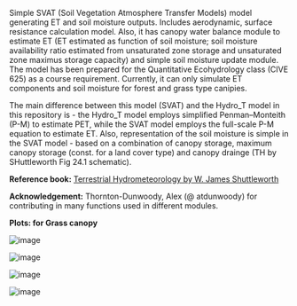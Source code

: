 Simple SVAT (Soil Vegetation Atmosphere Transfer Models) model generating ET and soil moisture outputs. Includes aerodynamic, surface resistance calculation model. Also, it has canopy water balance module to estimate ET (ET estimated as function of soil moisture; soil moisture availability ratio estimated from unsaturated zone storage and unsaturated zone maximus storage capacity) and simple soil moisture update module. The model has been prepared for the Quantitative Ecohydrology class (CIVE 625) as a course requirement. Currently, it can only simulate ET components and soil moisture for forest and grass type canipies. 

The main difference between this model (SVAT) and the Hydro_T model in this repository is - the Hydro_T model employs simplified Penman–Monteith (P-M) to estimate PET, while the SVAT model employs the full-scale P-M equation to estimate ET. Also, representation of the soil moisture is simple in the SVAT model - based on a combination of canopy storage, maximum canopy storage (const. for a land cover type) and canopy drainge (TH by SHuttleworth Fig 24.1 schematic). 


__Reference book:__ [Terrestrial Hydrometeorology by W. James Shuttleworth](https://onlinelibrary.wiley.com/doi/book/10.1002/9781119951933)


__Acknowledgement:__ Thornton-Dunwoody, Alex (@ atdunwoody) for contributing in many functions used in different modules.


__Plots: for Grass canopy__

![image](https://github.com/mdfahimhasan/QEcoHydro/assets/77580408/7b5b5cf8-4654-424f-8c00-ef76ea2a4325)

![image](https://github.com/mdfahimhasan/QEcoHydro/assets/77580408/96adb4e6-9864-473c-9c19-7bafb442dd0f)

![image](https://github.com/mdfahimhasan/QEcoHydro/assets/77580408/89f74520-209f-409c-80bc-cefca03cc271)

![image](https://github.com/mdfahimhasan/QEcoHydro/assets/77580408/867d9b51-db2d-4441-b008-591ed78f8ee0)








